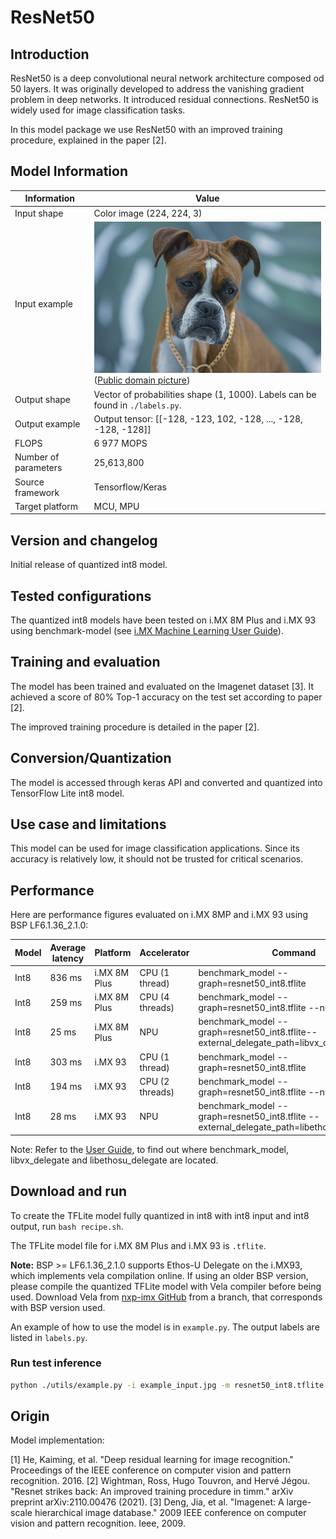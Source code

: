 # ResNet50

## Introduction

ResNet50 is a deep convolutional neural network architecture composed od 50 layers. It was originally developed to address the vanishing gradient problem in deep networks. It introduced residual connections. ResNet50 is widely used for image classification tasks.

In this model package we use ResNet50 with an improved training procedure, explained in the paper [2]. 

## Model Information

Information   | Value
---           | ---
Input shape   | Color image (224, 224, 3)
Input example | <img src="example_input.jpg"> <br> ([Public domain picture](https://commons.wikimedia.org/wiki/File:A_pure_and_female_Boxer_dog_in_Iran_10.jpg))
Output shape  | Vector of probabilities shape (1, 1000). Labels can be found in `./labels.py`.
Output example | Output tensor: [[-128, -123, 102, -128, ..., -128, -128, -128]]
FLOPS | 6 977 MOPS
Number of parameters |  25,613,800
Source framework | Tensorflow/Keras
Target platform | MCU, MPU

## Version and changelog

Initial release of quantized int8 model.

## Tested configurations

The quantized int8 models have been tested on i.MX 8M Plus and i.MX 93 using benchmark-model (see [i.MX Machine Learning User Guide](https://www.nxp.com/docs/en/user-guide/IMX-MACHINE-LEARNING-UG.pdf)).

## Training and evaluation

The model has been trained and evaluated on the Imagenet dataset [3]. It achieved a score of 80% Top-1 accuracy on the test set according to paper [2].

The improved training procedure is detailed in the paper [2].

## Conversion/Quantization

The model is accessed through keras API and converted and quantized into TensorFlow Lite int8 model.

## Use case and limitations

This model can be used for image classification applications. Since its accuracy is relatively low, it should not be trusted for critical scenarios.

## Performance

Here are performance figures evaluated on i.MX 8MP and i.MX 93  using BSP LF6.1.36_2.1.0:

Model   | Average latency | Platform     | Accelerator     | Command
---     |-----------------|--------------|-----------------| ---
Int8    | 836 ms          | i.MX 8M Plus | CPU (1 thread)  | benchmark_model --graph=resnet50_int8.tflite
Int8    | 259 ms          | i.MX 8M Plus | CPU (4 threads) | benchmark_model --graph=resnet50_int8.tflite --num_threads=4
Int8    | 25 ms           | i.MX 8M Plus | NPU             | benchmark_model --graph=resnet50_int8.tflite--external_delegate_path=libvx_delegate.so
Int8    | 303 ms          | i.MX 93      | CPU (1 thread)  | benchmark_model --graph=resnet50_int8.tflite
Int8    | 194 ms          | i.MX 93      | CPU (2 threads) | benchmark_model --graph=resnet50_int8.tflite --num_threads=2
Int8    | 28 ms           | i.MX 93      | NPU             | benchmark_model --graph=resnet50_int8.tflite --external_delegate_path=libethosu_delegate.so

Note: Refer to the [User Guide](https://www.nxp.com/docs/en/user-guide/IMX-MACHINE-LEARNING-UG.pdf), to find out where benchmark_model, libvx_delegate and libethosu_delegate are located.


## Download and run

To create the TFLite model fully quantized in int8 with int8 input and int8 output, run `bash recipe.sh`.

The TFLite model file for i.MX 8M Plus and i.MX 93 is `.tflite`.

**Note:** BSP >= LF6.1.36_2.1.0 supports Ethos-U Delegate on the i.MX93, which implements vela compilation online. If using an older BSP version, please compile the quantized TFLite model with Vela compiler before being used. Download Vela from [nxp-imx GitHub](https://github.com/nxp-imx/ethos-u-vela) from a branch, that corresponds with BSP version used.


An example of how to use the model is in `example.py`. The output labels are listed in `labels.py`.

### Run test inference

````bash
python ./utils/example.py -i example_input.jpg -m resnet50_int8.tflite -q
````

## Origin

Model implementation: 

[1] He, Kaiming, et al. "Deep residual learning for image recognition." Proceedings of the IEEE conference on computer vision and pattern recognition. 2016.
[2] Wightman, Ross, Hugo Touvron, and Hervé Jégou. "Resnet strikes back: An improved training procedure in timm." arXiv preprint arXiv:2110.00476 (2021).
[3] Deng, Jia, et al. "Imagenet: A large-scale hierarchical image database." 2009 IEEE conference on computer vision and pattern recognition. Ieee, 2009.
